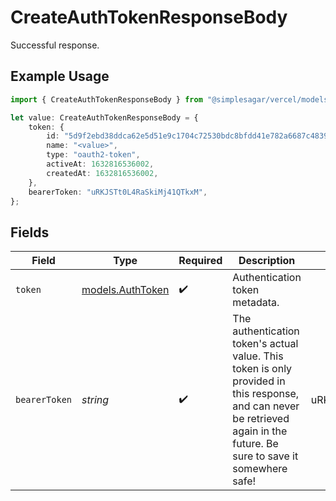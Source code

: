 # CreateAuthTokenResponseBody

Successful response.

## Example Usage

```typescript
import { CreateAuthTokenResponseBody } from "@simplesagar/vercel/models/createauthtokenop.js";

let value: CreateAuthTokenResponseBody = {
    token: {
        id: "5d9f2ebd38ddca62e5d51e9c1704c72530bdc8bfdd41e782a6687c48399e8391",
        name: "<value>",
        type: "oauth2-token",
        activeAt: 1632816536002,
        createdAt: 1632816536002,
    },
    bearerToken: "uRKJSTt0L4RaSkiMj41QTkxM",
};
```

## Fields

| Field                                                                                                                                                                     | Type                                                                                                                                                                      | Required                                                                                                                                                                  | Description                                                                                                                                                               | Example                                                                                                                                                                   |
| ------------------------------------------------------------------------------------------------------------------------------------------------------------------------- | ------------------------------------------------------------------------------------------------------------------------------------------------------------------------- | ------------------------------------------------------------------------------------------------------------------------------------------------------------------------- | ------------------------------------------------------------------------------------------------------------------------------------------------------------------------- | ------------------------------------------------------------------------------------------------------------------------------------------------------------------------- |
| `token`                                                                                                                                                                   | [models.AuthToken](../models/authtoken.md)                                                                                                                                | :heavy_check_mark:                                                                                                                                                        | Authentication token metadata.                                                                                                                                            |                                                                                                                                                                           |
| `bearerToken`                                                                                                                                                             | *string*                                                                                                                                                                  | :heavy_check_mark:                                                                                                                                                        | The authentication token's actual value. This token is only provided in this response, and can never be retrieved again in the future. Be sure to save it somewhere safe! | uRKJSTt0L4RaSkiMj41QTkxM                                                                                                                                                  |